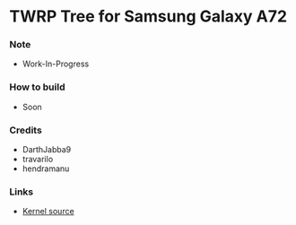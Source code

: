 # TWRP Tree for Samsung Galaxy A72

### Note
* Work-In-Progress

### How to build
* Soon

### Credits
* DarthJabba9
* travarilo
* hendramanu

### Links
* [Kernel source](https://github.com/Samsung-SM7215/android_kernel_samsung_sm7125)
